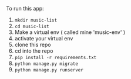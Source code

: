 To run this app:

1. `mkdir music-list`
1. `cd music-list`
1. Make a virtual env ( called mine 'music-env' )
1. activate your virtual env
1. clone this repo
1. cd into the repo
1. `pip install -r requirements.txt`
1. `python manage.py migrate`
1. `python manage.py runserver`
